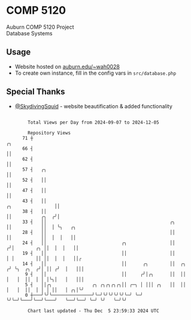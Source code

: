 # COMP 5120
Auburn COMP 5120 Project  
Database Systems

## Usage
- Website hosted on [auburn.edu/~wah0028](https://webhome.auburn.edu/~wah0028/)
- To create own instance, fill in the config vars in `src/database.php`

## Special Thanks
- [@SkydivingSquid](https://github.com/SkydivingSquid) - website beautification & added functionality

```

        Total Views per Day from 2024-09-07 to 2024-12-05

        Repository Views
      71 ┼                                                                                ╭╮
      66 ┤                                                                                ││
      62 ┤                                                                                ││
      57 ┤   ╭╮                                                                           ││
      52 ┤   ││                                                                           ││
      47 ┤   ││                                                                           ││
      43 ┤   ││                                                         ╭╮                ││
      38 ┤   ││                                                         ││           ╭╮  ╭╯│
      33 ┤   ││                                              ╭╮         ││           ││  │ ╰╮   ╭╮
      28 ┤   ││                                              ││         ││           ││  │  │   ││
      24 ┤   ││                            ╭╮                ││        ╭╯│        ╭╮ ││  │  │   ││
      19 ┤   ││                            ││                ││        │ │        ││ ││  │  │   ││╭
      14 ┤   ││                            ││      ╭╮        ││  ╭╮   ╭╯ ╰╮  ╭╮  ╭╯│ ││ ╭╯  │   │││
       9 ┤   ││                            ││     ╭╯│╭╮      ││  ││   │   │  ││  │ │ │╰╮│   │   │││
       5 ┤   ││╭╮               ╭╮ ╭╮╭╮╭╮╭╮││ ╭─╮ │ │││ ╭╮   ││  ││   │   │  ││  │ │ │ ││   │ ╭╮│╰╯
       0 ┼───╯╰╯╰───────────────╯╰─╯╰╯╰╯╰╯╰╯╰─╯ ╰─╯ ╰╯╰─╯╰───╯╰──╯╰───╯   ╰──╯╰──╯ ╰─╯ ╰╯   ╰─╯╰╯

        Chart last updated - Thu Dec  5 23:59:33 2024 UTC
        
```
